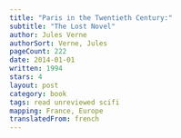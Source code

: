 ```yaml
---
title: "Paris in the Twentieth Century:"
subtitle: "The Lost Novel"
author: Jules Verne
authorSort: Verne, Jules
pageCount: 222
date: 2014-01-01
written: 1994
stars: 4
layout: post
category: book
tags: read unreviewed scifi
mapping: France, Europe
translatedFrom: french
---
```

